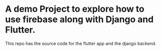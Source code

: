 # A demo Project to explore how to use firebase along with Django and Flutter.

This repo has the source code for the flutter app and the django backend.
